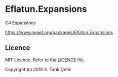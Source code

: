 # Eflatun.Expansions
C# Expansions

https://www.nuget.org/packages/Eflatun.Expansions

Licence
---
MIT Licence. Refer to the [LICENCE](https://github.com/starikcetin/Eflatun.Expansions/blob/master/LICENSE) file.

Copyright (c) 2018 S. Tarık Çetin
